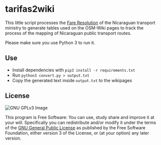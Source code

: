tarifas2wiki
============

This little script processes the [Fare Resolution](data/Resolucion_Tarifas_Abril_2017.pdf)
of the Nicaraguan transport ministry to generate tables used on the OSM-Wiki pages to track
the process of the mapping of Nicaraguan public transport routes.

Please make sure you use Python 3 to run it.

Use
------------

* Install dependencies with `pip3 install -r requirements.txt`
* Run `python3 convert.py > output.txt`
* Copy the generated text inside `output.txt` to the wikipages


License
-------

![GNU GPLv3 Image](https://www.gnu.org/graphics/gplv3-127x51.png)

This program is Free Software: You can use, study share and improve it at your
will. Specifically you can redistribute and/or modify it under the terms of the
[GNU General Public License](https://www.gnu.org/licenses/gpl.html) as
published by the Free Software Foundation, either version 3 of the License, or
(at your option) any later version.
